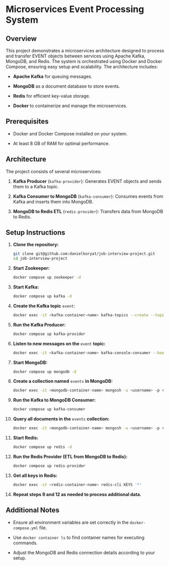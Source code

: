 
# Microservices Event Processing System

## Overview

This project demonstrates a microservices architecture designed to process and transfer EVENT objects between services using Apache Kafka, MongoDB, and Redis. The system is orchestrated using Docker and Docker Compose, ensuring easy setup and scalability. The architecture includes:

- **Apache Kafka** for queuing messages.  

- **MongoDB** as a document database to store events.

- **Redis** for efficient key-value storage.

- **Docker** to containerize and manage the microservices.

## Prerequisites

- Docker and Docker Compose installed on your system.

- At least 8 GB of RAM for optimal performance. 

## Architecture

The project consists of several microservices:

1. **Kafka Producer** (`kafka-provider`): Generates EVENT objects and sends them to a Kafka topic.

2. **Kafka Consumer to MongoDB** (`kafka-consumer`): Consumes events from Kafka and inserts them into MongoDB. 

3. **MongoDB to Redis ETL** (`redis-provider`): Transfers data from MongoDB to Redis.

## Setup Instructions 

1. **Clone the repository:**

   ```bash
   git clone git@github.com:danielkoryat/job-interview-project.git
   cd job-interview-project
   ```

2. **Start Zookeeper:** 

   ```bash
   docker compose up zookeeper -d
   ```

3. **Start Kafka:**

   ```bash
   docker compose up kafka -d
   ```

4. **Create the Kafka topic** `event`:

   ```bash
   docker exec -it <kafka-container-name> kafka-topics --create --topic event --partitions 1 --replication-factor 1 --bootstrap-server localhost:29092
   ```

5. **Run the Kafka Producer:**

   ```bash
   docker compose up kafka-provider
   ```

6. **Listen to new messages on the** `event` **topic:**

   ```bash
   docker exec -it <kafka-container-name> kafka-console-consumer --bootstrap-server kafka:9092 --topic event
   ```

7. **Start MongoDB:**

   ```bash
   docker compose up mongodb -d
   ```

8. **Create a collection named** `events` **in MongoDB:**

   ```bash
   docker exec -it <mongodb-container-name> mongosh -u <username> -p <password> --authenticationDatabase 'admin' --eval "db.getSiblingDB('database1').createCollection('events')"
   ```

9. **Run the Kafka to MongoDB Consumer:**

   ```bash
   docker compose up kafka-consumer
   ```

10. **Query all documents in the** `events` **collection:**

    ```bash
    docker exec -it <mongodb-container-name> mongosh -u <username> -p <password> --authenticationDatabase 'admin' --eval "const eventsCollection = db.getSiblingDB('database1').events; eventsCollection.find().forEach(doc => print(JSON.stringify(doc, null, 2))); print('Total documents in events collection:', eventsCollection.countDocuments({}));"
    ```

11. **Start Redis:**

    ```bash 
    docker compose up redis -d
    ```

12. **Run the Redis Provider (ETL from MongoDB to Redis):**

    ```bash
    docker compose up redis-provider
    ```

13. **Get all keys in Redis:**

    ```bash
    docker exec -it <redis-container-name> redis-cli KEYS '*' 
    ```

14. **Repeat steps 9 and 12 as needed to process additional data.**

## Additional Notes

- Ensure all environment variables are set correctly in the `docker-compose.yml` file.

- Use `docker container ls` to find container names for executing commands.

- Adjust the MongoDB and Redis connection details according to your setup.

